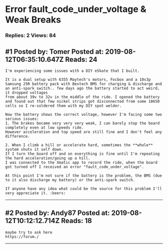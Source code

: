 # Error fault_code_under_voltage &amp; Weak Breaks

### Replies: 2 Views: 84

## \#1 Posted by: Tomer Posted at: 2019-08-12T06:35:10.647Z Reads: 24

```
I'm experiencing some issues with a DIY eSkate that I built. 

It is a dual setup with 6355 Maytech's motors, Focbox and a 10s3p Samsung 25R battery pack with Bestech BMS for charging & discharge and an anti-spark switch.. few days ago the battery started to act weird, it dropped voltages
from about 39v to 32v in the middle of the ride. I opened the battery and found out that few nickel strips got disconnected from some 18650 cells so I re-soldered them with my DIY spot welder.

Now the battery shows the correct voltage, however I'm facing some two serious issues:
1. The brakes became very very very weak, I can barely stop the board completely even at low speeds ride.
However acceleration and top speed are still fine and I don't feel any difference.

2. When I climb a hill or accelerate hard, sometimes the **whole** system shuts it self down.
If I turn the board off and on everything is fine until I'm repeating the hard acceleration/going up a hill. 
I was connected to the Xmatic app to record the ride, when the board got turned off I received an error "fault_code_under_voltage". 

At this point I'm not sure if the battery is the problem, the BMS (due to it also discharge my battery) or the anti-spark switch.

If anyone have any idea what could be the source for this problem I'll very appreciate it. :beers:
```

---
## \#2 Posted by: Andy87 Posted at: 2019-08-12T10:12:12.714Z Reads: 18

```
maybe try to ask here
https://forum./
```

---
